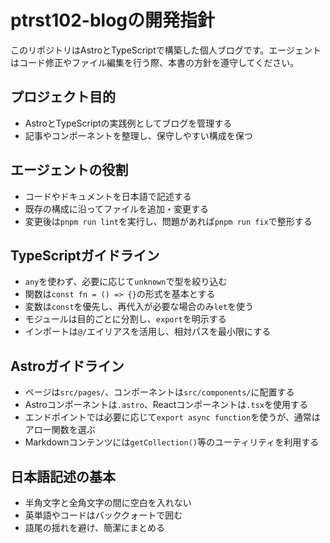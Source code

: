 # ptrst102-blogの開発指針

このリポジトリはAstroとTypeScriptで構築した個人ブログです。エージェントはコード修正やファイル編集を行う際、本書の方針を遵守してください。

## プロジェクト目的
- AstroとTypeScriptの実践例としてブログを管理する
- 記事やコンポーネントを整理し、保守しやすい構成を保つ

## エージェントの役割
- コードやドキュメントを日本語で記述する
- 既存の構成に沿ってファイルを追加・変更する
- 変更後は`pnpm run lint`を実行し、問題があれば`pnpm run fix`で整形する

## TypeScriptガイドライン
- `any`を使わず、必要に応じて`unknown`で型を絞り込む
- 関数は`const fn = () => {}`の形式を基本とする
- 変数は`const`を優先し、再代入が必要な場合のみ`let`を使う
- モジュールは目的ごとに分割し、`export`を明示する
- インポートは`@/`エイリアスを活用し、相対パスを最小限にする

## Astroガイドライン
- ページは`src/pages/`、コンポーネントは`src/components/`に配置する
- Astroコンポーネントは`.astro`、Reactコンポーネントは`.tsx`を使用する
- エンドポイントでは必要に応じて`export async function`を使うが、通常はアロー関数を選ぶ
- Markdownコンテンツには`getCollection()`等のユーティリティを利用する

## 日本語記述の基本
- 半角文字と全角文字の間に空白を入れない
- 英単語やコードはバッククォートで囲む
- 語尾の揺れを避け、簡潔にまとめる
